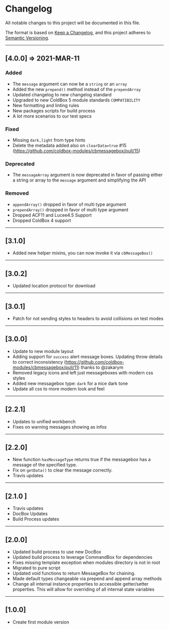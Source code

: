 # Changelog

All notable changes to this project will be documented in this file.

The format is based on [Keep a Changelog](https://keepachangelog.com/en/1.0.0/),
and this project adheres to [Semantic Versioning](https://semver.org/spec/v2.0.0.html).

----

## [4.0.0] => 2021-MAR-11

### Added

* The `message` argument can now be a `string` or an `array`
* Added the new `prepend()` method instead of the `prependArray`
* Updated changelog to new changelog standard
* Upgraded to new ColdBox 5 module standards `COMPATIBILITY`
* New formatting and linting rules
* New packages scripts for build process
* A lot more scenarios to our test specs

### Fixed

* Missing `dark,light` from type hints
* Delete the metadata added also on `clearData=true` #15 (https://github.com/coldbox-modules/cbmessagebox/pull/15)

### Deprecated

* The `messageArray` argument is now deprecated in favor of passing either a string or array to the `message` argument and simplifying the API

### Removed

* `appendArray()` dropped in favor of multi type argument
* `prependArray()` dropped in favor of multi type argument
* Dropped ACF11 and Lucee4.5 Support
* Dropped ColdBox 4 support

----

## [3.1.0]

* Added new helper mixins, you can now invoke it via `cbMessageBox()`

----

## [3.0.2]

* Updated location protocol for download

----

## [3.0.1]

* Patch for not sending styles to headers to avoid collisions on test modes

----

## [3.0.0]

* Update to new module layout
* Adding support for `success` alert message boxes. Updating throw details to correct inconsistency (https://github.com/coldbox-modules/cbmessagebox/pull/11) thanks to @zakarym
* Removed legacy icons and left just messageboxes with modern css styles
* Added new messagebox type: `dark` for a nice dark tone
* Update all css to more modern look and feel

----

## [2.2.1]

* Updates to unified workbench
* Fixes on warning messages showing as infos

----

## [2.2.0]

* New function `hasMessageType` returns true if the messagebox has a message of the specified type.
* Fix on `getData()` to clear the message correctly.
* Travis updates

----

## [2.1.0 ]

* Travis updates
* DocBox Updates
* Build Process updates

----

## [2.0.0]

* Updated build process to use new DocBox
* Updated build process to leverage CommandBox for dependencies
* Fixes missing template exception when modules directory is not in root
* Migrated to pure script
* Updated void functions to return MessageBox for chaining.
* Made default types changeable via prepend and append array methods
* Change all internal instance properties to accessible getter/setter properties. This will allow for overriding of all internal state variables

----

## [1.0.0]

* Create first module version

